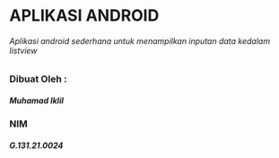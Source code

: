 # APLIKASI ANDROID
###### Aplikasi android sederhana untuk menampilkan inputan data kedalam listview

### Dibuat Oleh :
##### Muhamad Iklil
### NIM
##### G.131.21.0024